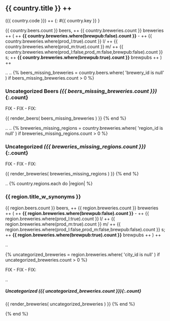 ## {{ country.title }}   ++
   ({{ country.code }})  ++
   {: #{{ country.key }} }

{{ country.beers.count }} beers, ++
{{ country.breweries.count }} breweries ++
 ( ++
  __{{ country.breweries.where(brewpub:false).count }}__ - ++
  {{ country.breweries.where(prod_l:true).count }} l/ ++
  {{ country.breweries.where(prod_m:true).count }} m/ ++
  {{ country.breweries.where(prod_l:false,prod_m:false,brewpub:false).count }} s; ++
  __{{ country.breweries.where(brewpub:true).count }}__ brewpubs ++
 ) ++


 .. <!-- list beers w/o (missing) breweries -->
 .. <!-- todo/fix: change name to uncategorized_beers -->
{% beers_missing_breweries = country.beers.where( 'brewery_id is null' )
   if beers_missing_breweries.count > 0
 %}

### Uncategorized Beers _({{ beers_missing_breweries.count }})_{:.count}

FIX - FIX - FIX:

  {{ render_beers( beers_missing_breweries ) }}
{% end %}

  .. <!-- list breweries w/o (missing) region -->
  .. <!-- todo/fix: change name to uncategorized_breweries -->
{% breweries_missing_regions = country.breweries.where( 'region_id is null' )
   if breweries_missing_regions.count > 0
 %}


### Uncategorized _({{ breweries_missing_regions.count }})_{:.count}

FIX - FIX - FIX:

  {{ render_breweries( breweries_missing_regions ) }}
{% end %}


  .. <!-- list regions w/ breweries -->
{% country.regions.each do |region| %}

### {{ region.title_w_synonyms }}

{{ region.beers.count }} beers, ++
{{ region.breweries.count }} breweries ++
 ( ++
  __{{ region.breweries.where(brewpub:false).count }}__ - ++
  {{ region.breweries.where(prod_l:true).count }} l/ ++
  {{ region.breweries.where(prod_m:true).count }} m/ ++
  {{ region.breweries.where(prod_l:false,prod_m:false,brewpub:false).count }} s; ++
  __{{ region.breweries.where(brewpub:true).count }}__ brewpubs ++
 ) ++


.. <!-- list uncategorized breweries e.g. w/o (missing) city -->

{% uncategorized_breweries = region.breweries.where( 'city_id is null' )
   if uncategorized_breweries.count > 0
 %}

FIX - FIX - FIX:

.. <!-- fix: use count helper -->
##### Uncategorized _({{ uncategorized_breweries.count }})_{:.count}

  {{ render_breweries( uncategorized_breweries ) }}
{% end %}


{% end %} <!-- each region -->
